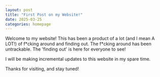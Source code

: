 ```yaml
---
layout: post
title: "First Post on my Website!"
date: 2025-03-25
categories: homepage
---
```

Welcome to my website! This has been a product of a lot (and I mean A LOT!) of f\*cking around and finding out. The f\*cking around has been untrackable. The 'finding out' is here for everyone to see!

I will be making incremental updates to this website in my spare time. 

Thanks for visiting, and stay tuned! 
